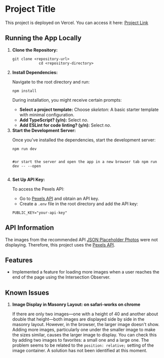 <h1>Project Title</h1>
<p>This project is deployed on Vercel. You can access it here: <a href="#">Project Link</a></p>
<h2>Running the App Locally</h2>
<ol>
        <li>
            <strong>Clone the Repository:</strong>
            <pre><code>git clone &lt;repository-url&gt;
            cd &lt;repository-directory&gt;</code></pre>
        </li>
        <li>
            <strong>Install Dependencies:</strong>
            <p>Navigate to the root directory and run:</p>
            <pre><code>npm install</code></pre>
            <p>During installation, you might receive certain prompts:</p>
            <ul>
                <li><strong>Select a project template:</strong> Choose <em>skeleton</em>: A basic starter template with minimal configuration.</li>
                <li><strong>Add TypeScript? (y/n):</strong> Select <em>no</em>.</li>
                <li><strong>Add ESLint for code linting? (y/n):</strong> Select <em>no</em>.</li>
            </ul>
        </li>
        <li>
            <strong>Start the Development Server:</strong>
            <p>Once you've installed the dependencies, start the development server:</p>
            <pre><code>npm run dev

#or start the server and open the app in a new browser tab
npm run dev -- --open</code></pre>
        </li>
        <li>
            <strong>Set Up API Key:</strong>
            <p>To access the Pexels API:</p>
            <ul>
                <li>Go to <a href="https://www.pexels.com/api/">Pexels API</a> and obtain an API key.</li>
                <li>Create a <code>.env</code> file in the root directory and add the API key:</li>
            </ul>
            <pre><code>PUBLIC_KEY="your-api-key"</code></pre>
        </li>
    </ol>

<h2>API Information</h2>

<p>The images from the recommended API <a href="https://jsonplaceholder.typicode.com/photos">JSON Placeholder Photos</a> were not displaying. Therefore, this project uses the <a href="https://www.pexels.com">Pexels API</a>.</p>

<h2>Features</h2>

<ul>
        <li>Implemented a feature for loading more images when a user reaches the end of the page using the Intersection Observer.</li>
</ul>

<h2>Known Issues</h2>

<ol>
        <li>
            <strong>Image Display in Masonry Layout: on safari-works on chrome</strong>
            <p>If there are only two images—one with a height of 40 and another about double that height—both images are displayed side by side in the masonry layout. However, in the browser, the larger image doesn't show. Adding more images, particularly one under the smaller image to make the sizes similar, causes the larger image to display. You can check this by adding two images to favorites: a small one and a large one. The problem seems to be related to the <code>position: relative;</code> setting of the image container. A solution has not been identified at this moment.</p>
        </li>
    </ol>